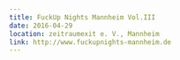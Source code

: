 ```yaml
---
title: FuckUp Nights Mannheim Vol.III
date: 2016-04-29
location: zeitraumexit e. V., Mannheim
link: http://www.fuckupnights-mannheim.de
---
```

